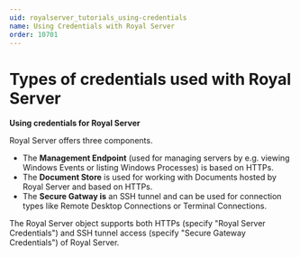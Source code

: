 ```yaml
---
uid: royalserver_tutorials_using-credentials
name: Using Credentials with Royal Server
order: 10701
---
```

# Types of credentials used with Royal Server

**Using credentials for Royal Server**

Royal Server offers three components. 
- The **Management Endpoint** (used for managing servers by e.g. viewing Windows Events or listing Windows Processes) is based on HTTPs. 
-  The **Document Store** is used for working with Documents hosted by Royal Server and based on HTTPs. 
- The **Secure Gatway is** an SSH tunnel and can be used for connection types like Remote Desktop Connections or Terminal Connections. 

The Royal Server object supports both HTTPs (specify "Royal Server Credentials") and SSH tunnel access (specify "Secure Gateway Credentials") of Royal Server.
